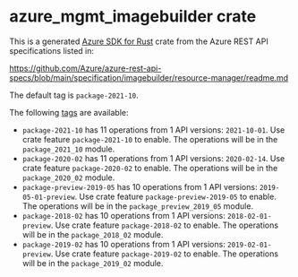 # azure_mgmt_imagebuilder crate

This is a generated [Azure SDK for Rust](https://github.com/Azure/azure-sdk-for-rust) crate from the Azure REST API specifications listed in:

https://github.com/Azure/azure-rest-api-specs/blob/main/specification/imagebuilder/resource-manager/readme.md

The default tag is `package-2021-10`.

The following [tags](https://github.com/Azure/azure-sdk-for-rust/blob/main/services/tags.md) are available:

- `package-2021-10` has 11 operations from 1 API versions: `2021-10-01`. Use crate feature `package-2021-10` to enable. The operations will be in the `package_2021_10` module.
- `package-2020-02` has 11 operations from 1 API versions: `2020-02-14`. Use crate feature `package-2020-02` to enable. The operations will be in the `package_2020_02` module.
- `package-preview-2019-05` has 10 operations from 1 API versions: `2019-05-01-preview`. Use crate feature `package-preview-2019-05` to enable. The operations will be in the `package_preview_2019_05` module.
- `package-2018-02` has 10 operations from 1 API versions: `2018-02-01-preview`. Use crate feature `package-2018-02` to enable. The operations will be in the `package_2018_02` module.
- `package-2019-02` has 10 operations from 1 API versions: `2019-02-01-preview`. Use crate feature `package-2019-02` to enable. The operations will be in the `package_2019_02` module.